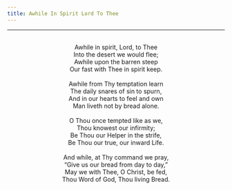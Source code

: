 ```yaml
---
title: Awhile In Spirit Lord To Thee
---
```


---
<center>
<br/>
Awhile in spirit, Lord, to Thee<br/>
Into the desert we would flee;<br/>
Awhile upon the barren steep<br/>
Our fast with Thee in spirit keep.<br/>
<br/>
Awhile from Thy temptation learn<br/>
The daily snares of sin to spurn,<br/>
And in our hearts to feel and own<br/>
Man liveth not by bread alone.<br/>
<br/>
O Thou once tempted like as we,<br/>
Thou knowest our infirmity;<br/>
Be Thou our Helper in the strife,<br/>
Be Thou our true, our inward Life.<br/>
<br/>
And while, at Thy command we pray,<br/>
“Give us our bread from day to day,”<br/>
May we with Thee, O Christ, be fed,<br/>
Thou Word of God, Thou living Bread.<br/>

</center>